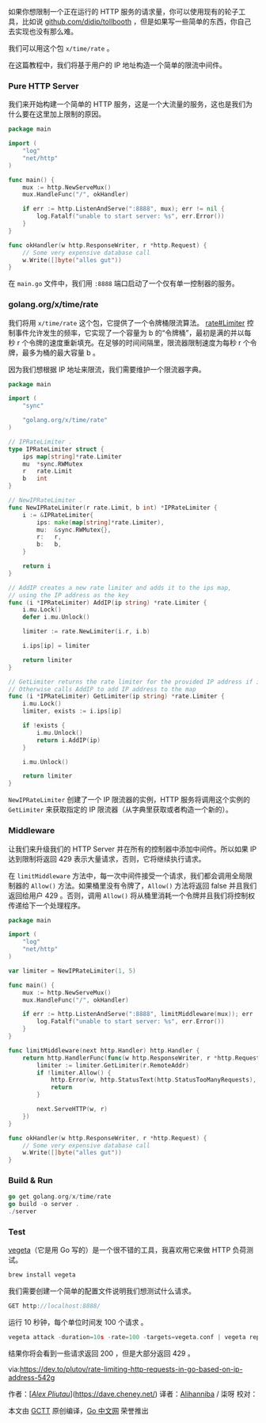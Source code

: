 如果你想限制一个正在运行的 HTTP 服务的请求量，你可以使用现有的轮子工具，比如说 [github.com/didip/tollbooth](https://github.com/didip/tollbooth) ，但是如果写一些简单的东西，你自己去实现也没有那么难。

我们可以用这个包 `x/time/rate` 。

在这篇教程中，我们将基于用户的 IP 地址构造一个简单的限流中间件。

### Pure HTTP Server

我们来开始构建一个简单的 HTTP 服务，这是一个大流量的服务，这也是我们为什么要在这里加上限制的原因。

```go
package main

import (
    "log"
    "net/http"
)

func main() {
    mux := http.NewServeMux()
    mux.HandleFunc("/", okHandler)

    if err := http.ListenAndServe(":8888", mux); err != nil {
        log.Fatalf("unable to start server: %s", err.Error())
    }
}

func okHandler(w http.ResponseWriter, r *http.Request) {
    // Some very expensive database call
    w.Write([]byte("alles gut"))
}
```

在 `main.go` 文件中，我们用 `:8888` 端口启动了一个仅有单一控制器的服务。

### golang.org/x/time/rate

我们将用 `x/time/rate` 这个包，它提供了一个令牌桶限流算法。 [rate#Limiter](https://godoc.org/golang.org/x/time/rate#Limiter) 控制事件允许发生的频率，它实现了一个容量为 b 的“令牌桶”，最初是满的并以每秒 r 个令牌的速度重新填充。在足够的时间间隔里，限流器限制速度为每秒 r 个令牌，最多为桶的最大容量 b 。

因为我们想根据 IP 地址来限流，我们需要维护一个限流器字典。

```go
package main

import (
    "sync"

    "golang.org/x/time/rate"
)

// IPRateLimiter .
type IPRateLimiter struct {
    ips map[string]*rate.Limiter
    mu  *sync.RWMutex
    r   rate.Limit
    b   int
}

// NewIPRateLimiter .
func NewIPRateLimiter(r rate.Limit, b int) *IPRateLimiter {
    i := &IPRateLimiter{
        ips: make(map[string]*rate.Limiter),
        mu:  &sync.RWMutex{},
        r:   r,
        b:   b,
    }

    return i
}

// AddIP creates a new rate limiter and adds it to the ips map,
// using the IP address as the key
func (i *IPRateLimiter) AddIP(ip string) *rate.Limiter {
    i.mu.Lock()
    defer i.mu.Unlock()

    limiter := rate.NewLimiter(i.r, i.b)

    i.ips[ip] = limiter

    return limiter
}

// GetLimiter returns the rate limiter for the provided IP address if it exists.
// Otherwise calls AddIP to add IP address to the map
func (i *IPRateLimiter) GetLimiter(ip string) *rate.Limiter {
    i.mu.Lock()
    limiter, exists := i.ips[ip]

    if !exists {
        i.mu.Unlock()
        return i.AddIP(ip)
    }

    i.mu.Unlock()

    return limiter
}
```

`NewIPRateLimiter` 创建了一个 IP 限流器的实例，HTTP 服务将调用这个实例的 `GetLimiter` 来获取指定的 IP 限流器（从字典里获取或者构造一个新的）。

### Middleware

让我们来升级我们的 HTTP Server 并在所有的控制器中添加中间件。所以如果 IP 达到限制将返回 429 表示大量请求，否则，它将继续执行请求。

在 `limitMiddleware` 方法中，每一次中间件接受一个请求，我们都会调用全局限制器的 `Allow()` 方法。如果桶里没有令牌了，`Allow()` 方法将返回 false 并且我们返回给用户 429 。否则，调用 `Allow()` 将从桶里消耗一个令牌并且我们将控制权传递给下一个处理程序。

```go
package main

import (
    "log"
    "net/http"
)

var limiter = NewIPRateLimiter(1, 5)

func main() {
    mux := http.NewServeMux()
    mux.HandleFunc("/", okHandler)

    if err := http.ListenAndServe(":8888", limitMiddleware(mux)); err != nil {
        log.Fatalf("unable to start server: %s", err.Error())
    }
}

func limitMiddleware(next http.Handler) http.Handler {
    return http.HandlerFunc(func(w http.ResponseWriter, r *http.Request) {
        limiter := limiter.GetLimiter(r.RemoteAddr)
        if !limiter.Allow() {
            http.Error(w, http.StatusText(http.StatusTooManyRequests), http.StatusTooManyRequests)
            return
        }

        next.ServeHTTP(w, r)
    })
}

func okHandler(w http.ResponseWriter, r *http.Request) {
    // Some very expensive database call
    w.Write([]byte("alles gut"))
}
```

### Build & Run

```go
go get golang.org/x/time/rate
go build -o server .
./server
```

### Test

[vegeta](https://github.com/tsenart/vegeta)（它是用 Go 写的）是一个很不错的工具，我喜欢用它来做 HTTP 负荷测试。

```go
brew install vegeta
```

我们需要创建一个简单的配置文件说明我们想测试什么请求。

```go
GET http://localhost:8888/
```

运行 10 秒钟，每个单位时间发 100 个请求 。

```go
vegeta attack -duration=10s -rate=100 -targets=vegeta.conf | vegeta report
```

结果你将会看到一些请求返回 200 ，但是大部分返回 429 。



via:https://dev.to/plutov/rate-limiting-http-requests-in-go-based-on-ip-address-542g

作者：[*[Alex Pliutau](https://dev.to/plutov)*](https://dave.cheney.net/)
译者：[Alihanniba](https://github.com/Alihanniba) / 柒呀
校对：

本文由 [GCTT](https://github.com/studygolang/GCTT) 原创编译，[Go 中文网](https://studygolang.com/) 荣誉推出